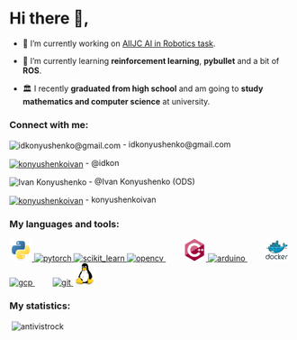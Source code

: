 <h1 align="left">Hi there 👋,</h1>

- 🔭 I’m currently working on [AIIJC AI in Robotics task](https://aiijc.com/en/task/1060/).

- 🌱 I’m currently learning **reinforcement learning**, **pybullet** and a bit of **ROS**.

- 🏛️ I recently **graduated from high school** and am going to **study mathematics and computer science** at university.

<h3 align="left">Connect with me:</h3>
<p align="left">
<a target="blank"><img align="center" src="https://cdn.jsdelivr.net/npm/simple-icons@3.0.1/icons/gmail.svg" alt="idkonyushenko@gmail.com" height="30" width="40" /></a> - idkonyushenko@gmail.com
</p>
<p align="left">
<a href="https://t.me/idkon" target="blank"><img align="center" src="https://cdn.jsdelivr.net/npm/simple-icons@3.0.1/icons/telegram.svg" alt="konyushenkoivan" height="30" width="40" /></a> - @idkon
</p>
</p>
<p align="left">
<a target="blank"><img align="center" src="https://cdn.jsdelivr.net/npm/simple-icons@3.0.1/icons/slack.svg" alt="Ivan Konyushenko" height="30" width="40" /></a> - @Ivan Konyushenko (ODS)
</p>
<p align="left">
<a href="https://instagram.com/konyushenkoivan" target="blank"><img align="center" src="https://cdn.jsdelivr.net/npm/simple-icons@3.0.1/icons/instagram.svg" alt="konyushenkoivan" height="30" width="40" /></a> - konyushenkoivan
</p>
<h3 align="left">My languages and tools:</h3>
<p align="left"> 
  
  <a href="https://www.python.org" target="_blank"> <img src="https://raw.githubusercontent.com/devicons/devicon/master/icons/python/python-original.svg" alt="python" width="40" height="40"/> </a> 
  <a href="https://pytorch.org/" target="_blank"> <img src="https://www.vectorlogo.zone/logos/pytorch/pytorch-icon.svg" alt="pytorch" width="40" height="40"/> </a> 
  <a href="https://scikit-learn.org/" target="_blank"> <img src="https://upload.wikimedia.org/wikipedia/commons/0/05/Scikit_learn_logo_small.svg" alt="scikit_learn" width="40" height="40"/> </a> 
  <a href="https://opencv.org/" target="_blank"> <img src="https://www.vectorlogo.zone/logos/opencv/opencv-icon.svg" alt="opencv" width="40" height="40"/> </a> &nbsp; &nbsp;  &nbsp; &nbsp;
  <a href="https://www.w3schools.com/cpp/" target="_blank"> <img src="https://raw.githubusercontent.com/devicons/devicon/master/icons/cplusplus/cplusplus-original.svg" alt="cplusplus" width="40" height="40"/> </a> 
  <a href="https://www.arduino.cc/" target="_blank"> <img src="https://cdn.worldvectorlogo.com/logos/arduino-1.svg" alt="arduino" width="40" height="40"/> </a> &nbsp; &nbsp; &nbsp; &nbsp;
  <a href="https://www.docker.com/" target="_blank"> <img src="https://raw.githubusercontent.com/devicons/devicon/master/icons/docker/docker-original-wordmark.svg" alt="docker" width="40" height="40"/> </a>
  <a href="https://cloud.google.com" target="_blank"> <img src="https://www.vectorlogo.zone/logos/google_cloud/google_cloud-icon.svg" alt="gcp" width="40" height="40"/> </a> &nbsp; &nbsp; &nbsp; &nbsp;
  <a href="https://git-scm.com/" target="_blank"> <img src="https://www.vectorlogo.zone/logos/git-scm/git-scm-icon.svg" alt="git" width="40" height="40"/> </a> 
  <a href="https://www.linux.org/" target="_blank"> <img src="https://raw.githubusercontent.com/devicons/devicon/master/icons/linux/linux-original.svg" alt="linux" width="40" height="40"/> </a> 
</p>


<h3 align="left">My statistics:</h3>
<p>&nbsp;<img align="center" src="https://github-readme-stats.vercel.app/api?username=antivistrock&show_icons=true&locale=en" alt="antivistrock" /></p>
